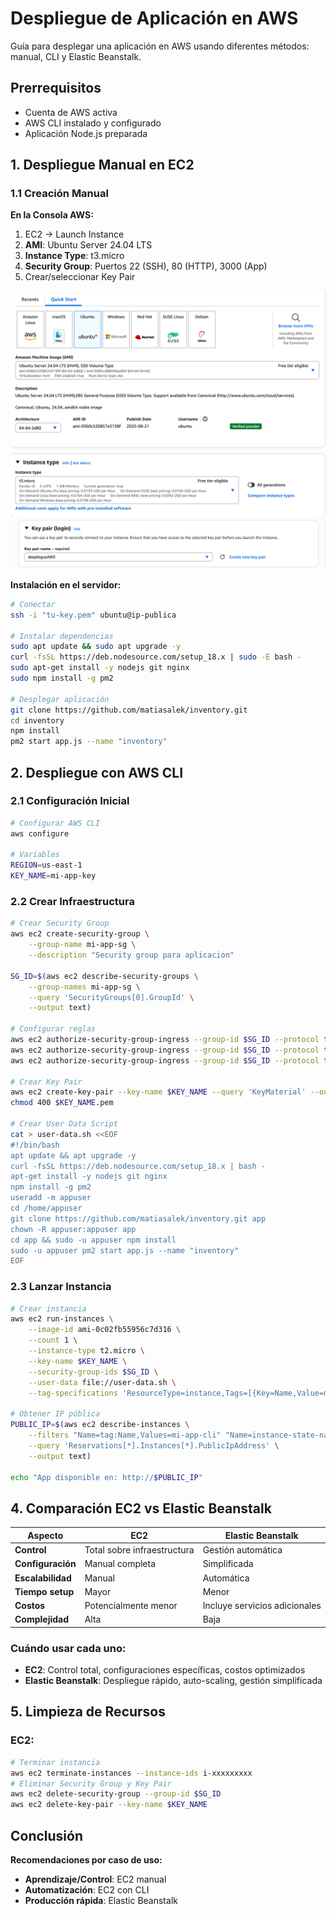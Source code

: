 # Despliegue de Aplicación en AWS

Guía para desplegar una aplicación en AWS usando diferentes métodos: manual, CLI y Elastic Beanstalk.

## Prerrequisitos

- Cuenta de AWS activa
- AWS CLI instalado y configurado
- Aplicación Node.js preparada

## 1. Despliegue Manual en EC2

### 1.1 Creación Manual

**En la Consola AWS:**
1. EC2 → Launch Instance
2. **AMI**: Ubuntu Server 24.04 LTS
3. **Instance Type**: t3.micro
4. **Security Group**: Puertos 22 (SSH), 80 (HTTP), 3000 (App)
5. Crear/seleccionar Key Pair

![EC2 Instance Screenshot](screenshots/Screenshot%202025-10-02%20at%2021-59-19%20Launch%20an%20instance%20EC2%20us-east-1.png)
![KeyPair Screenshot](screenshots/Screenshot%202025-10-02%20at%2021-59-35%20Launch%20an%20instance%20EC2%20us-east-1.png)


**Instalación en el servidor:**
```bash
# Conectar
ssh -i "tu-key.pem" ubuntu@ip-publica

# Instalar dependencias
sudo apt update && sudo apt upgrade -y
curl -fsSL https://deb.nodesource.com/setup_18.x | sudo -E bash -
sudo apt-get install -y nodejs git nginx
sudo npm install -g pm2

# Desplegar aplicación
git clone https://github.com/matiasalek/inventory.git
cd inventory
npm install
pm2 start app.js --name "inventory"
```



## 2. Despliegue con AWS CLI

### 2.1 Configuración Inicial
```bash
# Configurar AWS CLI
aws configure

# Variables
REGION=us-east-1
KEY_NAME=mi-app-key
```

### 2.2 Crear Infraestructura
```bash
# Crear Security Group
aws ec2 create-security-group \
    --group-name mi-app-sg \
    --description "Security group para aplicacion"

SG_ID=$(aws ec2 describe-security-groups \
    --group-names mi-app-sg \
    --query 'SecurityGroups[0].GroupId' \
    --output text)

# Configurar reglas
aws ec2 authorize-security-group-ingress --group-id $SG_ID --protocol tcp --port 22 --cidr 0.0.0.0/0
aws ec2 authorize-security-group-ingress --group-id $SG_ID --protocol tcp --port 80 --cidr 0.0.0.0/0
aws ec2 authorize-security-group-ingress --group-id $SG_ID --protocol tcp --port 3000 --cidr 0.0.0.0/0

# Crear Key Pair
aws ec2 create-key-pair --key-name $KEY_NAME --query 'KeyMaterial' --output text > $KEY_NAME.pem
chmod 400 $KEY_NAME.pem

# Crear User Data Script
cat > user-data.sh <<EOF
#!/bin/bash
apt update && apt upgrade -y
curl -fsSL https://deb.nodesource.com/setup_18.x | bash -
apt-get install -y nodejs git nginx
npm install -g pm2
useradd -m appuser
cd /home/appuser
git clone https://github.com/matiasalek/inventory.git app
chown -R appuser:appuser app
cd app && sudo -u appuser npm install
sudo -u appuser pm2 start app.js --name "inventory"
EOF
```

### 2.3 Lanzar Instancia
```bash
# Crear instancia
aws ec2 run-instances \
    --image-id ami-0c02fb55956c7d316 \
    --count 1 \
    --instance-type t2.micro \
    --key-name $KEY_NAME \
    --security-group-ids $SG_ID \
    --user-data file://user-data.sh \
    --tag-specifications 'ResourceType=instance,Tags=[{Key=Name,Value=mi-app-cli}]'

# Obtener IP pública
PUBLIC_IP=$(aws ec2 describe-instances \
    --filters "Name=tag:Name,Values=mi-app-cli" "Name=instance-state-name,Values=running" \
    --query 'Reservations[*].Instances[*].PublicIpAddress' \
    --output text)

echo "App disponible en: http://$PUBLIC_IP"
```


## 4. Comparación EC2 vs Elastic Beanstalk

| Aspecto | EC2 | Elastic Beanstalk |
|---------|-----|-------------------|
| **Control** | Total sobre infraestructura | Gestión automática |
| **Configuración** | Manual completa | Simplificada |
| **Escalabilidad** | Manual | Automática |
| **Tiempo setup** | Mayor | Menor |
| **Costos** | Potencialmente menor | Incluye servicios adicionales |
| **Complejidad** | Alta | Baja |

### Cuándo usar cada uno:
- **EC2**: Control total, configuraciones específicas, costos optimizados
- **Elastic Beanstalk**: Despliegue rápido, auto-scaling, gestión simplificada

## 5. Limpieza de Recursos

### EC2:
```bash
# Terminar instancia
aws ec2 terminate-instances --instance-ids i-xxxxxxxxx
# Eliminar Security Group y Key Pair
aws ec2 delete-security-group --group-id $SG_ID
aws ec2 delete-key-pair --key-name $KEY_NAME
```
## Conclusión

**Recomendaciones por caso de uso:**
- **Aprendizaje/Control**: EC2 manual
- **Automatización**: EC2 con CLI
- **Producción rápida**: Elastic Beanstalk
